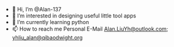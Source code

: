 - 👋 Hi, I’m @Alan-137
- 👀 I’m interested in designing useful little tool apps 
- 🌱 I’m currently learning python
- 📫 How to reach me Personal E-Mail Alan.LiuYh@outlook.com; yhliu_alan@qibaodwight.org

<!---
Alan-137/Alan-137 is a ✨ special ✨ repository because its `README.md` (this file) appears on your GitHub profile.
You can click the Preview link to take a look at your changes.
--->
